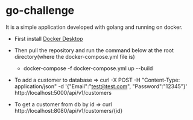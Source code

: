 # go-challenge

It is a simple application developed with golang and running on docker.

* First install [Docker Desktop](https://hub.docker.com/editions/community/docker-ce-desktop-mac/)
* Then pull the repository and run the command below at the root directory(where the docker-compose.yml file is)
    * docker-compose -f docker-compose.yml up --build

* To add a customer to database => curl -X POST -H "Content-Type: application/json"  -d '{"Email":"test@test.com", "Password":"12345"}'  http://localhost:5000/api/v1/customers
* To get a customer from db by id => curl http://localhost:8080/api/v1/customers/{id}
    
